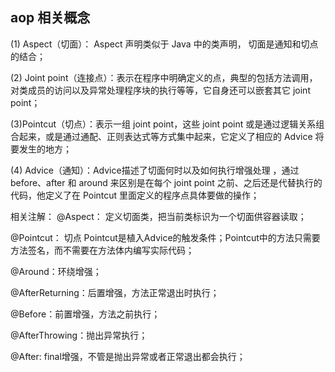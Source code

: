 ## aop 相关概念

(1) Aspect（切面）： Aspect 声明类似于 Java 中的类声明， 切面是通知和切点的结合；

(2) Joint point（连接点）：表示在程序中明确定义的点，典型的包括方法调用，对类成员的访问以及异常处理程序块的执行等等，它自身还可以嵌套其它 joint point；

(3)Pointcut（切点）：表示一组 joint point，这些 joint point 或是通过逻辑关系组合起来，或是通过通配、正则表达式等方式集中起来，它定义了相应的 Advice 将要发生的地方；

(4) Advice（通知）：Advice描述了切面何时以及如何执行增强处理 ，通过 before、after 和 around 来区别是在每个 joint point 之前、之后还是代替执行的代码，他定义了在 Pointcut 里面定义的程序点具体要做的操作；

相关注解：
@Aspect： 定义切面类，把当前类标识为一个切面供容器读取；

@Pointcut： 切点
Pointcut是植入Advice的触发条件；Pointcut中的方法只需要方法签名，而不需要在方法体内编写实际代码；

@Around：环绕增强；

@AfterReturning：后置增强，方法正常退出时执行；

@Before：前置增强，方法之前执行；

@AfterThrowing：抛出异常执行；

@After: final增强，不管是抛出异常或者正常退出都会执行；

